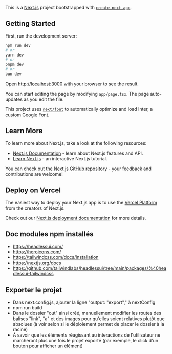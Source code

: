 This is a [Next.js](https://nextjs.org/) project bootstrapped with [`create-next-app`](https://github.com/vercel/next.js/tree/canary/packages/create-next-app).

## Getting Started

First, run the development server:

```bash
npm run dev
# or
yarn dev
# or
pnpm dev
# or
bun dev
```

Open [http://localhost:3000](http://localhost:3000) with your browser to see the result.

You can start editing the page by modifying `app/page.tsx`. The page auto-updates as you edit the file.

This project uses [`next/font`](https://nextjs.org/docs/basic-features/font-optimization) to automatically optimize and load Inter, a custom Google Font.

## Learn More

To learn more about Next.js, take a look at the following resources:

- [Next.js Documentation](https://nextjs.org/docs) - learn about Next.js features and API.
- [Learn Next.js](https://nextjs.org/learn) - an interactive Next.js tutorial.

You can check out [the Next.js GitHub repository](https://github.com/vercel/next.js/) - your feedback and contributions are welcome!

## Deploy on Vercel

The easiest way to deploy your Next.js app is to use the [Vercel Platform](https://vercel.com/new?utm_medium=default-template&filter=next.js&utm_source=create-next-app&utm_campaign=create-next-app-readme) from the creators of Next.js.

Check out our [Next.js deployment documentation](https://nextjs.org/docs/deployment) for more details.

## Doc modules npm installés

- https://headlessui.com/
- https://heroicons.com/
- https://tailwindcss.com/docs/installation
- https://nextjs.org/docs
- https://github.com/tailwindlabs/headlessui/tree/main/packages/%40headlessui-tailwindcss

## Exporter le projet

- Dans next.config.js, ajouter la ligne "output: "export"," à nextConfig
- npm run build
- Dans le dossier "out" ainsi créé, manuellement modifier les routes des balises "link", "a" et des images pour qu'elles soient relatives plutôt que absolues (à voir selon si le déploiement permet de placer le dossier à la racine)
- À savoir que les éléments réagissant au interactions de l'utilisateur ne marcheront plus une fois le projet exporté (par exemple, le click d'un bouton pour afficher un élément)
